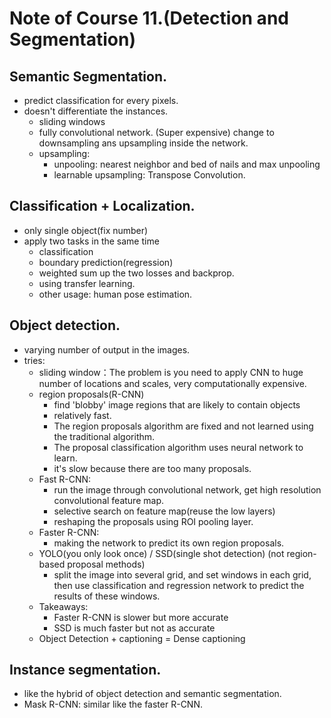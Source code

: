 # Note of Course 11.(Detection and Segmentation)

## Semantic Segmentation.
- predict classification for every pixels.
- doesn't differentiate the instances.
	- sliding windows
	- fully convolutional network. (Super expensive) change to downsampling ans upsampling inside the network.
	- upsampling:
		- unpooling: nearest neighbor and bed of nails and max unpooling
		- learnable upsampling: Transpose Convolution.

## Classification + Localization.
- only single object(fix number)
- apply two tasks in the same time
	- classification
	- boundary prediction(regression)
	- weighted sum up the two losses and backprop.
	- using transfer learning.
	- other usage: human pose estimation.
 
## Object detection.
- varying number of output in the images.
- tries:
	- sliding window：The problem is you need to apply CNN to huge number of locations and scales, very computationally expensive.
	- region proposals(R-CNN)
		- find 'blobby' image regions that are likely to contain objects
		- relatively fast.
		- The region proposals algorithm are fixed and not learned using the traditional algorithm.
		- The proposal classification algorithm uses neural network to learn.
		- it's slow because there are too many proposals.
	- Fast R-CNN:
		- run the image through convolutional network, get high resolution convolutional feature map.
		- selective search on feature map(reuse the low layers)
		- reshaping the proposals using ROI pooling layer.
	- Faster R-CNN:
		- making the network to predict its own region proposals.
	- YOLO(you only look once) / SSD(single shot detection) (not region-based proposal methods)
		- split the image into several grid, and set windows in each grid, then use classification and regression network to predict the results of these windows.
	- Takeaways:
		- Faster R-CNN is slower but more accurate
		- SSD is much faster but not as accurate
	- Object Detection + captioning = Dense captioning

## Instance segmentation.
- like the hybrid of object detection and semantic segmentation.
- Mask R-CNN: similar like the faster R-CNN.
	